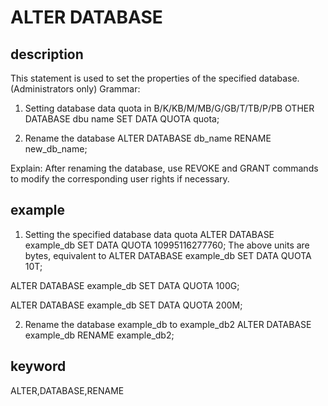 <!-- 
Licensed to the Apache Software Foundation (ASF) under one
or more contributor license agreements.  See the NOTICE file
distributed with this work for additional information
regarding copyright ownership.  The ASF licenses this file
to you under the Apache License, Version 2.0 (the
"License"); you may not use this file except in compliance
with the License.  You may obtain a copy of the License at

  http://www.apache.org/licenses/LICENSE-2.0

Unless required by applicable law or agreed to in writing,
software distributed under the License is distributed on an
"AS IS" BASIS, WITHOUT WARRANTIES OR CONDITIONS OF ANY
KIND, either express or implied.  See the License for the
specific language governing permissions and limitations
under the License.
-->

# ALTER DATABASE
## description
This statement is used to set the properties of the specified database. (Administrators only)
Grammar:
1) Setting database data quota in B/K/KB/M/MB/G/GB/T/TB/P/PB
OTHER DATABASE dbu name SET DATA QUOTA quota;

2) Rename the database
ALTER DATABASE db_name RENAME new_db_name;

Explain:
After renaming the database, use REVOKE and GRANT commands to modify the corresponding user rights if necessary.

## example
1. Setting the specified database data quota
ALTER DATABASE example_db SET DATA QUOTA 10995116277760;
The above units are bytes, equivalent to
ALTER DATABASE example_db SET DATA QUOTA 10T;

ALTER DATABASE example_db SET DATA QUOTA 100G;

ALTER DATABASE example_db SET DATA QUOTA 200M;

2. Rename the database example_db to example_db2
ALTER DATABASE example_db RENAME example_db2;

## keyword
ALTER,DATABASE,RENAME

